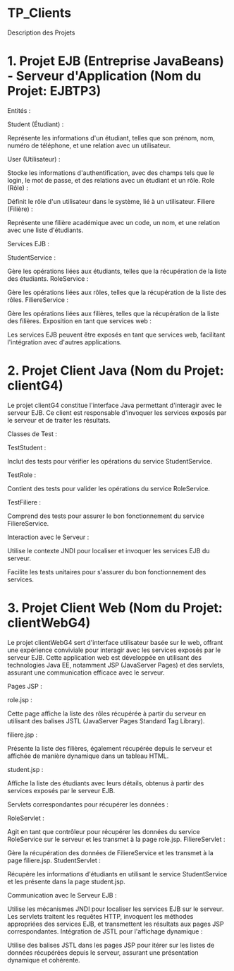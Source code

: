 # TP_Clients
Description des Projets

# 1. Projet EJB (Entreprise JavaBeans) - Serveur d'Application (Nom du Projet: EJBTP3)


Entités :

Student (Étudiant) :

Représente les informations d'un étudiant, telles que son prénom, nom, numéro de téléphone, et une relation avec un utilisateur.

User (Utilisateur) :

Stocke les informations d'authentification, avec des champs tels que le login, le mot de passe, et des relations avec un étudiant et un rôle.
Role (Rôle) :

Définit le rôle d'un utilisateur dans le système, lié à un utilisateur.
Filiere (Filière) :

Représente une filière académique avec un code, un nom, et une relation avec une liste d'étudiants.

Services EJB :

StudentService :

Gère les opérations liées aux étudiants, telles que la récupération de la liste des étudiants.
RoleService :

Gère les opérations liées aux rôles, telles que la récupération de la liste des rôles.
FiliereService :

Gère les opérations liées aux filières, telles que la récupération de la liste des filières.
Exposition en tant que services web :

Les services EJB peuvent être exposés en tant que services web, facilitant l'intégration avec d'autres applications.



# 2. Projet Client Java (Nom du Projet: clientG4)

Le projet clientG4 constitue l'interface Java permettant d'interagir avec le serveur EJB. Ce client est responsable d'invoquer les services exposés par le serveur et de traiter les résultats.

Classes de Test :

TestStudent :

Inclut des tests pour vérifier les opérations du service StudentService.

TestRole :

Contient des tests pour valider les opérations du service RoleService.

TestFiliere :

Comprend des tests pour assurer le bon fonctionnement du service FiliereService.

Interaction avec le Serveur :

Utilise le contexte JNDI pour localiser et invoquer les services EJB du serveur.

Facilite les tests unitaires pour s'assurer du bon fonctionnement des services.


# 3. Projet Client Web (Nom du Projet: clientWebG4)

Le projet clientWebG4 sert d'interface utilisateur basée sur le web, offrant une expérience conviviale pour interagir avec les services exposés par le serveur EJB. Cette application web est développée en utilisant des technologies Java EE, notamment JSP (JavaServer Pages) et des servlets, assurant une communication efficace avec le serveur.

Pages JSP :

role.jsp :

Cette page affiche la liste des rôles récupérée à partir du serveur en utilisant des balises JSTL (JavaServer Pages Standard Tag Library).

filiere.jsp :

Présente la liste des filières, également récupérée depuis le serveur et affichée de manière dynamique dans un tableau HTML.

student.jsp :

Affiche la liste des étudiants avec leurs détails, obtenus à partir des services exposés par le serveur EJB.

Servlets correspondantes pour récupérer les données :

RoleServlet :

Agit en tant que contrôleur pour récupérer les données du service RoleService sur le serveur et les transmet à la page role.jsp.
FiliereServlet :

Gère la récupération des données de FiliereService et les transmet à la page filiere.jsp.
StudentServlet :

Récupère les informations d'étudiants en utilisant le service StudentService et les présente dans la page student.jsp.

Communication avec le Serveur EJB :

Utilise les mécanismes JNDI pour localiser les services EJB sur le serveur.
Les servlets traitent les requêtes HTTP, invoquent les méthodes appropriées des services EJB, et transmettent les résultats aux pages JSP correspondantes.
Intégration de JSTL pour l'affichage dynamique :

Utilise des balises JSTL dans les pages JSP pour itérer sur les listes de données récupérées depuis le serveur, assurant une présentation dynamique et cohérente.
